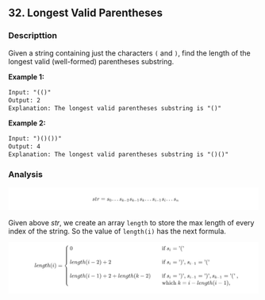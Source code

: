 ## 32. Longest Valid Parentheses

### Descripttion

Given a string containing just the characters `(` and `)`, find the length of the longest valid (well-formed) parentheses substring.

**Example 1:**

```
Input: "(()"
Output: 2
Explanation: The longest valid parentheses substring is "()"
```

**Example 2:**

```
Input: ")()())"
Output: 4
Explanation: The longest valid parentheses substring is "()()"
```

### Analysis

![032-Stirng](./032-Stirng.jpeg)

Given above $str$, we create an array `length` to store the max length of every index of the string. So the value of `length(i)` has the next formula.

![032-Stirng](./032-DP-formula.png)